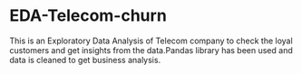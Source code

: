 # EDA-Telecom-churn
This is an Exploratory Data Analysis of Telecom company to check the loyal customers and get insights from the data.Pandas library has been used and data is cleaned to get business analysis.
